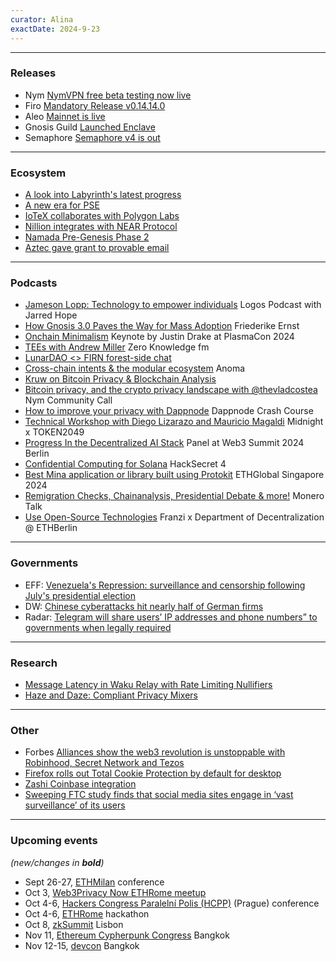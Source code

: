 ```yaml
---
curator: Alina
exactDate: 2024-9-23
---
```


<!--
### Research

### Ecosystem

### Grants

### Releases

### Podcasts

### Governments

### Other
-->

---

### Releases
- Nym [NymVPN free beta testing now live](https://blog.nymtech.net/nymvpn-free-beta-testing-now-live-751edfc9bb69)
- Firo [Mandatory Release v0.14.14.0](https://firo.org/2024/09/04/firo-release-014140-mandatory.html)
- Aleo [Mainnet is live](https://x.com/AleoHQ/status/1836413826985804064)
- Gnosis Guild [Launched Enclave](https://x.com/GnosisGuild/status/1836426106074792384)
- Semaphore [Semaphore v4 is out](https://x.com/SemaphoreDevs/status/1836427240784920722)
  
---

### Ecosystem
- [A look into Labyrinth's latest progress](https://blog.labyrinth.technology/labyrinth-user-owned-privacy-in-public-blockchains-a-look-at-our-latest-progres-2/)
- [A new era for PSE](https://pse-team.notion.site/A-new-era-for-PSE-f4cde2e1a20d49ed92071a93ad8ba7df)
- [IoTeX collaborates with Polygon Labs](https://www.theblock.co/post/316806/iotex-polygon-labs-agglayer-depin)
- [Nillion integrates with NEAR Protocol](https://www.theblock.co/post/316458/nillion-integrates-with-near-protocol-enhancing-privacy-tools-for-developers)
- [Namada Pre-Genesis Phase 2](https://docs.namada.net/networks/starting-network/genesis-flow/participants#bond-to-a-pre-genesis-validator-account)
- [Aztec gave grant to provable email](https://x.com/NoirLang/status/1834290911745884586)
  
---

### Podcasts
- [Jameson Lopp: Technology to empower individuals](https://press.logos.co/podcasts/logos-state/jameson-lopp-technology-to-empower-individuals) Logos Podcast with Jarred Hope
- [How Gnosis 3.0 Paves the Way for Mass Adoption](https://www.youtube.com/watch?v=-Z-twj1gm10) Friederike Ernst
- [Onchain Minimalism](https://www.youtube.com/watch?v=M8CO8MUPKxU) Keynote by Justin Drake at PlasmaCon 2024
- [TEEs with Andrew Miller](https://zeroknowledge.fm/339-2/) Zero Knowledge fm
- [LunarDAO <> FIRN forest-side chat](https://x.com/lunarpunksquad/status/1836026935295476065?s=19)
- [Cross-chain intents & the modular ecosystem](https://x.com/anoma/status/1836056305854750765) Anoma
- [Kruw on Bitcoin Privacy & Blockchain Analysis](https://www.youtube.com/watch?v=v952Fd1vmOs&list=PL-EuBfVebuVN4XQICXeUun_rQNA68Qp8-&index=10)
- [Bitcoin privacy, and the crypto privacy landscape with @thevladcostea](https://www.youtube.com/watch?v=5JV06qGqf8s&list=PL-EuBfVebuVN4XQICXeUun_rQNA68Qp8-&index=9) Nym Community Call
- [How to improve your privacy with Dappnode](https://www.youtube.com/watch?v=Hz4IPSz67IQ&list=PL-EuBfVebuVN4XQICXeUun_rQNA68Qp8-&index=8) Dappnode Crash Course
- [Technical Workshop with Diego Lizarazo and Mauricio Magaldi](https://www.youtube.com/watch?v=y85aLzVMgGE&list=PL-EuBfVebuVN4XQICXeUun_rQNA68Qp8-&index=7) Midnight x TOKEN2049
- [Progress In the Decentralized AI Stack](https://www.youtube.com/watch?v=hxszdjzPENE&list=PL-EuBfVebuVN4XQICXeUun_rQNA68Qp8-&index=6) Panel at Web3 Summit 2024 Berlin
- [Confidential Computing for Solana](https://www.youtube.com/watch?v=1EwzB1S5vI8&list=PL-EuBfVebuVN4XQICXeUun_rQNA68Qp8-&index=5) HackSecret 4
- [Best Mina application or library built using Protokit](https://www.youtube.com/watch?v=C6uaNABI4J4&list=PL-EuBfVebuVN4XQICXeUun_rQNA68Qp8-&index=4) ETHGlobal Singapore 2024
- [Remigration Checks, Chainanalysis, Presidential Debate & more!](https://www.youtube.com/watch?v=qmcp2xcLT1I&list=PL-EuBfVebuVN4XQICXeUun_rQNA68Qp8-&index=2) Monero Talk
- [Use Open-Source Technologies](https://www.youtube.com/watch?v=Sr72VSjoOWw&list=PL-EuBfVebuVN4XQICXeUun_rQNA68Qp8-&index=1) Franzi x Department of Decentralization @ ETHBerlin

---

### Governments
- EFF: [Venezuela's Repression: surveillance and censorship following July's presidential election](https://www.eff.org/deeplinks/2024/09/unveiling-venezuelas-repression-surveillance-and-censorship-following-julys)
- DW: [Chinese cyberattacks hit nearly half of German firms](https://www.dw.com/en/chinese-cyberattacks-hit-nearly-half-of-german-firms-study/a-70070417)
- Radar: [Telegram will share users’ IP addresses and phone numbers” to governments when legally required](https://x.com/RadarHits/status/1838259453365301288)

---

### Research
- [Message Latency in Waku Relay with Rate Limiting Nullifiers](https://eprint.iacr.org/2024/1073)
- [Haze and Daze: Compliant Privacy Mixers](https://eprint.iacr.org/2023/1152)

---

### Other
- Forbes [Alliances show the web3 revolution is unstoppable with Robinhood, Secret Network and Tezos](https://www.forbes.com/sites/digital-assets/2024/06/18/alliances-show-the-web3-revolution-is-unstoppable-with-robinhood-secret-network-and-tezos/)
- [Firefox rolls out Total Cookie Protection by default for desktop](https://blog.mozilla.org/en/products/firefox/firefox-rolls-out-total-cookie-protection-by-default-to-all-users-worldwide/)
- [Zashi Coinbase integration](https://x.com/ElectricCoinCo/status/1836792480001388765)
- [Sweeping FTC study finds that social media sites engage in ‘vast surveillance’ of its users](https://www.engadget.com/big-tech/sweeping-ftc-study-finds-that-social-media-sites-engage-in-vast-surveillance-of-its-users-155846997.html?guccounter=1)

---

### Upcoming events
*(new/changes in **bold**)*

* Sept 26-27, [ETHMilan](https://www.ethmilan.xyz/) conference
* Oct 3, [Web3Privacy Now ETHRome meetup](https://lu.ma/w3pn-meetup-rome1)
* Oct 4-6, [Hackers Congress Paralelní Polis (HCPP)](https://hcpp.cz/) (Prague) conference
* Oct 4-6, [ETHRome](https://ethrome.org/) hackathon
* Oct 8, [zkSummit](https://www.zksummit.com/) Lisbon
* Nov 11, [Ethereum Cypherpunk Congress](https://congress.web3privacy.info/) Bangkok
* Nov 12-15, [devcon](https://devcon.org/en/) Bangkok
